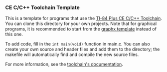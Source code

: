 ### CE C/C++ Toolchain Template

This is a template for programs that use the [TI-84 Plus CE C/C++ Toolchain](https://github.com/CE-Programming/toolchain).
You can clone this directory for your own projects.
Note that for graphical programs, it is recommended to start from the [graphx template](https://github.com/CE-Programming/graphx-template) instead of this one.

To add code, fill in the `int main(void)` function in main.c. You can also create
your own source and header files and add them to the directory; the makefile
will automatically find and compile the new source files.

For more information, see the [toolchain's documentation](https://ce-programming.github.io/toolchain/index.html).
